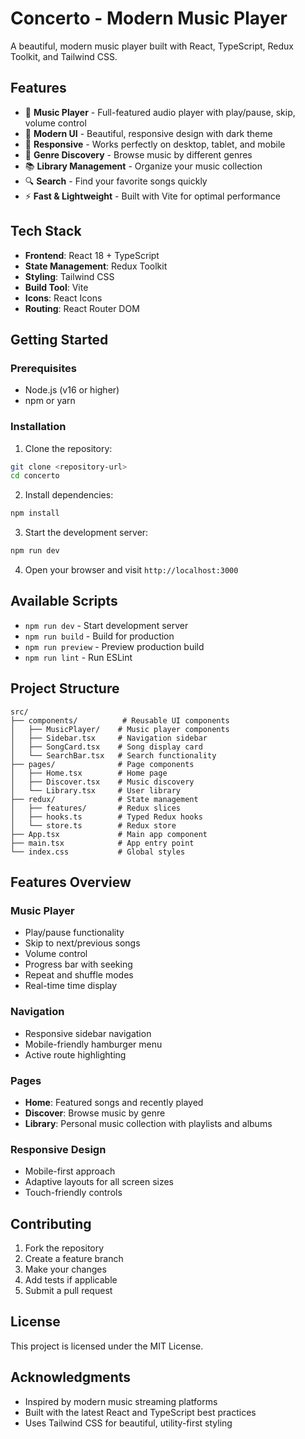 # Concerto - Modern Music Player

A beautiful, modern music player built with React, TypeScript, Redux Toolkit, and Tailwind CSS.

## Features

- 🎵 **Music Player** - Full-featured audio player with play/pause, skip, volume control
- 🎨 **Modern UI** - Beautiful, responsive design with dark theme
- 📱 **Responsive** - Works perfectly on desktop, tablet, and mobile
- 🎯 **Genre Discovery** - Browse music by different genres
- 📚 **Library Management** - Organize your music collection
- 🔍 **Search** - Find your favorite songs quickly
- ⚡ **Fast & Lightweight** - Built with Vite for optimal performance

## Tech Stack

- **Frontend**: React 18 + TypeScript
- **State Management**: Redux Toolkit
- **Styling**: Tailwind CSS
- **Build Tool**: Vite
- **Icons**: React Icons
- **Routing**: React Router DOM

## Getting Started

### Prerequisites

- Node.js (v16 or higher)
- npm or yarn

### Installation

1. Clone the repository:
```bash
git clone <repository-url>
cd concerto
```

2. Install dependencies:
```bash
npm install
```

3. Start the development server:
```bash
npm run dev
```

4. Open your browser and visit `http://localhost:3000`

## Available Scripts

- `npm run dev` - Start development server
- `npm run build` - Build for production
- `npm run preview` - Preview production build
- `npm run lint` - Run ESLint

## Project Structure

```
src/
├── components/          # Reusable UI components
│   ├── MusicPlayer/    # Music player components
│   ├── Sidebar.tsx     # Navigation sidebar
│   ├── SongCard.tsx    # Song display card
│   └── SearchBar.tsx   # Search functionality
├── pages/              # Page components
│   ├── Home.tsx        # Home page
│   ├── Discover.tsx    # Music discovery
│   └── Library.tsx     # User library
├── redux/              # State management
│   ├── features/       # Redux slices
│   ├── hooks.ts        # Typed Redux hooks
│   └── store.ts        # Redux store
├── App.tsx             # Main app component
├── main.tsx            # App entry point
└── index.css           # Global styles
```

## Features Overview

### Music Player
- Play/pause functionality
- Skip to next/previous songs
- Volume control
- Progress bar with seeking
- Repeat and shuffle modes
- Real-time time display

### Navigation
- Responsive sidebar navigation
- Mobile-friendly hamburger menu
- Active route highlighting

### Pages
- **Home**: Featured songs and recently played
- **Discover**: Browse music by genre
- **Library**: Personal music collection with playlists and albums

### Responsive Design
- Mobile-first approach
- Adaptive layouts for all screen sizes
- Touch-friendly controls

## Contributing

1. Fork the repository
2. Create a feature branch
3. Make your changes
4. Add tests if applicable
5. Submit a pull request

## License

This project is licensed under the MIT License.

## Acknowledgments

- Inspired by modern music streaming platforms
- Built with the latest React and TypeScript best practices
- Uses Tailwind CSS for beautiful, utility-first styling
